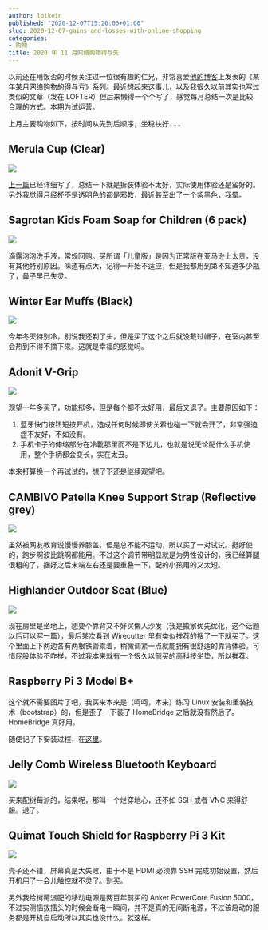 ```yaml
---
author: loikein
published: "2020-12-07T15:20:00+01:00"
slug: 2020-12-07-gains-and-losses-with-online-shopping
categories:
- 购物
title: 2020 年 11 月网络购物得与失
---
```

以前还在用饭否的时候关注过一位很有趣的仁兄，非常喜爱[他的博客](https://web.archive.org/web/20200813015953/https://eillo.pw/)上发表的《某年某月网络购物的得与亏》系列。最近想起来这事儿，以及我很久以前其实也写过类似的文章（发在
LOFTER）但后来懒得一个个写了，感觉每月总结一次是比较合理的方式。本期为试运营。

上月主要购物如下，按时间从先到后顺序，坐稳扶好……

  

## Merula Cup (Clear)

![](../images/2020-12-07-2020-nian-11-yue-wang-luo-gou-wu-de-yu-shi-819nNuC-QaL._AC_SX425_.jpg)

[上一篇](https://blog.loikein.one/2020/12/vs.html)已经详细写了，总结一下就是拆装体验不太好，实际使用体验还是蛮好的。另外我觉得月经杯不是透明色的都是邪教，最近甚至出了一个紫黑色，我晕。

  

## Sagrotan Kids Foam Soap for Children (6 pack)

[![](/post-img/2020-12-07-2020-nian-11-yue-wang-luo-gou-wu-de-yu-shi-81MS5VwufYL._AC_SX425_.jpg)](../images/2020-12-07-2020-nian-11-yue-wang-luo-gou-wu-de-yu-shi-81MS5VwufYL._AC_SX425_.jpg)

滴露泡泡洗手液，常规回购。买所谓「儿童版」是因为正常版在亚马逊上太贵，没有其他特别原因。味道有点大，记得一开始不适应，但是我都用到第不知道多少瓶了，鼻子早已失灵。

  

## Winter Ear Muffs (Black)

![](../images/2020-12-07-2020-nian-11-yue-wang-luo-gou-wu-de-yu-shi-417lY7wgJ2L._SY425_.jpg)

今年冬天特别冷，别说我还剃了头，但是买了这个之后就没戴过帽子，在室内甚至会热到不得不摘下来。这就是幸福的感觉吗。

  

## Adonit V-Grip

![](../images/2020-12-07-2020-nian-11-yue-wang-luo-gou-wu-de-yu-shi-71j7xgWapBL._AC_SX425_.jpg)

观望一年多买了，功能挺多，但是每个都不太好用，最后又退了。主要原因如下：

1.  蓝牙快门按钮短按开机，造成任何时候即使关着也碰一下就会开了，非常强迫症不友好，不如没有。
2.  手机卡子的伸缩部分在冷靴那里而不是下边儿，也就是说无论配什么手机使用，整个手柄都会变长，实在太丑。

本来打算换一个再试试的，想了下还是继续观望吧。

  

## CAMBIVO Patella Knee Support Strap (Reflective grey)

![](../images/2020-12-07-2020-nian-11-yue-wang-luo-gou-wu-de-yu-shi-718dDwEOH%2BL._AC_UX425_.jpg)

虽然被网友教育说慢慢养膝盖，但是总不能不运动，所以买了一对试试。挺好使的，跑步啊波比跳啊都能用。不过这个调节带明显就是为男性设计的，我已经算腿很粗的了，捆好之后末端左右还是要重叠一下，配的小孩用的又太短。

  

## Highlander Outdoor Seat (Blue)

![](../images/2020-12-07-2020-nian-11-yue-wang-luo-gou-wu-de-yu-shi-41IY-OPFW4L._SY425_.jpg)

现在房里是坐地上，想要个靠背又不好买懒人沙发（我是搬家优先优化，这个话题以后可以写一篇），最后某次看到
Wirecutter
里有类似推荐的搜了一下就买了。这个里面上下两边各有两根铁管乘着，稍微调紧一点就能拥有很舒适的靠背体验。可惜屁股体验不咋样，不过我本来就有一个很久以前买的高科技坐垫，所以推荐。

  

## Raspberry Pi 3 Model B+

这个就不需要图片了吧，我买来本来是（呵呵，本来）练习 Linux
安装和重装技术（bootstrap）的，但是歪了一下装了 HomeBridge
之后就没有然后了。HomeBridge 真好用。

随便记了下安装过程，在[这里](https://wiki.loikein.one/computer/system-maintenance/raspberry-pi)。

  

## Jelly Comb Wireless Bluetooth Keyboard

![](../images/2020-12-07-2020-nian-11-yue-wang-luo-gou-wu-de-yu-shi-51KLYJIHT4L._SY425_.jpg)

买来配树莓派的，结果呢，那叫一个烂穿地心，还不如 SSH 或者 VNC
来得舒服。退了。

  

## Quimat Touch Shield for Raspberry Pi 3 Kit

![](../images/2020-12-07-2020-nian-11-yue-wang-luo-gou-wu-de-yu-shi-51bmO69vvxL._SY425_.jpg)

壳子还不错，屏幕真是大失败，由于不是 HDMI 必须靠 SSH
完成初始设置，然后开机用了一会儿触控就不灵了。别买。

另外我给树莓派配的移动电源是两百年前买的 Anker PowerCore Fusion
5000，不过实测插拔插头的时候会断电一瞬间，并不是真的无间断电源，不过该启动的服务都是开机自启动所以其实也没什么。就这样。
